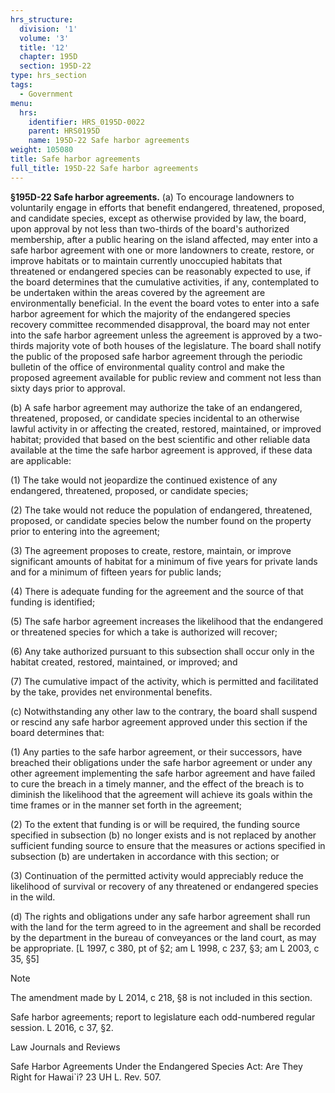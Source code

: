 ```yaml
---
hrs_structure:
  division: '1'
  volume: '3'
  title: '12'
  chapter: 195D
  section: 195D-22
type: hrs_section
tags:
  - Government
menu:
  hrs:
    identifier: HRS_0195D-0022
    parent: HRS0195D
    name: 195D-22 Safe harbor agreements
weight: 105080
title: Safe harbor agreements
full_title: 195D-22 Safe harbor agreements
---
```

**§195D-22 Safe harbor agreements.** (a) To encourage landowners to voluntarily engage in efforts that benefit endangered, threatened, proposed, and candidate species, except as otherwise provided by law, the board, upon approval by not less than two-thirds of the board's authorized membership, after a public hearing on the island affected, may enter into a safe harbor agreement with one or more landowners to create, restore, or improve habitats or to maintain currently unoccupied habitats that threatened or endangered species can be reasonably expected to use, if the board determines that the cumulative activities, if any, contemplated to be undertaken within the areas covered by the agreement are environmentally beneficial. In the event the board votes to enter into a safe harbor agreement for which the majority of the endangered species recovery committee recommended disapproval, the board may not enter into the safe harbor agreement unless the agreement is approved by a two-thirds majority vote of both houses of the legislature. The board shall notify the public of the proposed safe harbor agreement through the periodic bulletin of the office of environmental quality control and make the proposed agreement available for public review and comment not less than sixty days prior to approval.

(b) A safe harbor agreement may authorize the take of an endangered, threatened, proposed, or candidate species incidental to an otherwise lawful activity in or affecting the created, restored, maintained, or improved habitat; provided that based on the best scientific and other reliable data available at the time the safe harbor agreement is approved, if these data are applicable:

(1) The take would not jeopardize the continued existence of any endangered, threatened, proposed, or candidate species;

(2) The take would not reduce the population of endangered, threatened, proposed, or candidate species below the number found on the property prior to entering into the agreement;

(3) The agreement proposes to create, restore, maintain, or improve significant amounts of habitat for a minimum of five years for private lands and for a minimum of fifteen years for public lands;

(4) There is adequate funding for the agreement and the source of that funding is identified;

(5) The safe harbor agreement increases the likelihood that the endangered or threatened species for which a take is authorized will recover;

(6) Any take authorized pursuant to this subsection shall occur only in the habitat created, restored, maintained, or improved; and

(7) The cumulative impact of the activity, which is permitted and facilitated by the take, provides net environmental benefits.

(c) Notwithstanding any other law to the contrary, the board shall suspend or rescind any safe harbor agreement approved under this section if the board determines that:

(1) Any parties to the safe harbor agreement, or their successors, have breached their obligations under the safe harbor agreement or under any other agreement implementing the safe harbor agreement and have failed to cure the breach in a timely manner, and the effect of the breach is to diminish the likelihood that the agreement will achieve its goals within the time frames or in the manner set forth in the agreement;

(2) To the extent that funding is or will be required, the funding source specified in subsection (b) no longer exists and is not replaced by another sufficient funding source to ensure that the measures or actions specified in subsection (b) are undertaken in accordance with this section; or

(3) Continuation of the permitted activity would appreciably reduce the likelihood of survival or recovery of any threatened or endangered species in the wild.

(d) The rights and obligations under any safe harbor agreement shall run with the land for the term agreed to in the agreement and shall be recorded by the department in the bureau of conveyances or the land court, as may be appropriate. [L 1997, c 380, pt of §2; am L 1998, c 237, §3; am L 2003, c 35, §5]

Note

The amendment made by L 2014, c 218, §8 is not included in this section.

Safe harbor agreements; report to legislature each odd-numbered regular session. L 2016, c 37, §2.

Law Journals and Reviews

Safe Harbor Agreements Under the Endangered Species Act: Are They Right for Hawai`i? 23 UH L. Rev. 507.
